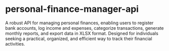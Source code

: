 # personal-finance-manager-api
A robust API for managing personal finances, enabling users to register bank accounts, log income and expenses, categorize transactions, generate monthly reports, and export data in XLSX format. Designed for individuals seeking a practical, organized, and efficient way to track their financial activities.
